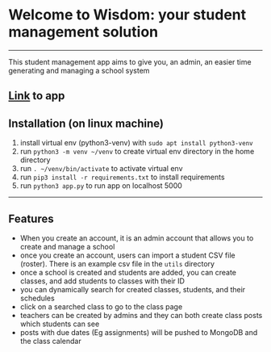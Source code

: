 # Welcome to Wisdom: your student management solution

---

This student management app aims to give you, an admin, an easier time generating and managing a school system

[Link](https://ftf-final-project-goldman.herokuapp.com/) to app
----
## Installation (on linux machine)
1) install virtual env (python3-venv) with `sudo apt install python3-venv`
2) run `python3 -m venv ~/venv` to create virtual env directory in the home directory
3) run `. ~/venv/bin/activate` to activate virtual env
4) run `pip3 install -r requirements.txt` to install requirements
5) run `python3 app.py` to run app on localhost 5000

-----
## Features
* When you create an account, it is an admin account that allows you to create and manage a school
* once you create an account, users can import a student CSV file (roster). There is an example csv file in the `utils` directory
* once a school is created and students are added, you can create classes, and add students to classes with their ID
* you can dynamically search for created classes, students, and their schedules
* click on a searched class to go to the class page
* teachers can be created by admins and they can both create class posts which students can see
* posts with due dates (Eg assignments) will be pushed to MongoDB and the class calendar
